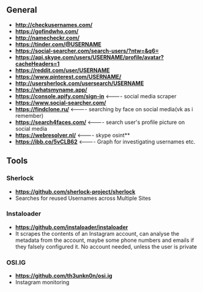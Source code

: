 ## **General**

- **http://checkusernames.com/**
- **https://gofindwho.com/**
- **http://namecheckr.com/**
- **https://tinder.com/@USERNAME**
- **https://social-searcher.com/search-users/?ntw=&q6=<USERNAME>**
- **https://api.skype.com/users/USERNAME/profile/avatar?cacheHeaders=1**
- **https://reddit.com/user/USERNAME**
- **https://www.pinterest.com/USERNAME/**
- **http://usersherlock.com/usersearch/USERNAME**
- **https://whatsmyname.app/**
- **https://console.apify.com/sign-in** <---- social media scraper
- **https://www.social-searcher.com/**
- **https://findclone.ru/** <---- searching by face on social media(vk as i remember)
- **https://search4faces.com/** <---- search user's profile picture on social media
- **https://webresolver.nl/** <---- skype osint**
- **https://ibb.co/5vCLB62** <---- Graph for investigating usernames etc.

## **Tools**

### **Sherlock**
- **https://github.com/sherlock-project/sherlock**
- Searches for reused Usernames across Multiple Sites
### **Instaloader**
- **https://github.com/instaloader/instaloader**
- It scrapes the contents of an Instagram account, can analyse the metadata from the account, maybe some phone numbers and emails if they falsely configured it. No account needed, unless the user is private

### **OSI.IG**
- **https://github.com/th3unkn0n/osi.ig**
- Instagram monitoring

